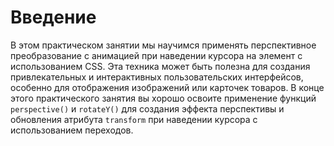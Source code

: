 # Введение

В этом практическом занятии мы научимся применять перспективное преобразование с анимацией при наведении курсора на элемент с использованием CSS. Эта техника может быть полезна для создания привлекательных и интерактивных пользовательских интерфейсов, особенно для отображения изображений или карточек товаров. В конце этого практического занятия вы хорошо освоите применение функций `perspective()` и `rotateY()` для создания эффекта перспективы и обновления атрибута `transform` при наведении курсора с использованием переходов.

